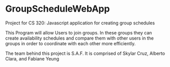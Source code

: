 # GroupScheduleWebApp
Project for CS 320: Javascript application for creating group schedules

This Program will allow Users to join groups. In these groups they can create availability schedules and compare them with other users in the groups in order to coordinate with each other more efficiently.

The team behind this project is S.A.F. It is comprised of Skylar Cruz, Alberto Clara, and Fabiane Yeung
